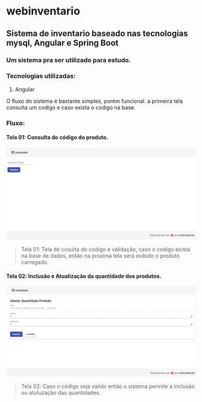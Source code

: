 # webinventario
## Sistema de inventario baseado nas tecnologias mysql, Angular e Spring Boot

### Um sistema  pra ser utilizado para estudo.

### Tecnologias utilizadas:

1. Angular 



<p> O fluxo do sistema é bastante simples, porém funcional.  a primeira tela consulta um codigo e caso exista o codigo na base. </p>

### Fluxo:

#### Tela 01: Consulta do código do produto.


![Philadelphia's Magic Gardens. This place was so cool!](src/assets/img/1.jpg "Consulta dos produtos")

>Tela 01: Tela de cosulta do codigo e validação, caso o codigo exista na base de dados, então na proxima tela será exibido o produto carregado. 






#### Tela 02: Inclusão e Atualização da quantidade dos produtos.


![Philadelphia's Magic Gardens. This place was so cool!](src/assets/img/2.jpg "Atualização da quantidade")

>Tela 02: Caso o código seja valido então o  sistema permite a inclusão ou atuluzação das quantidades.
